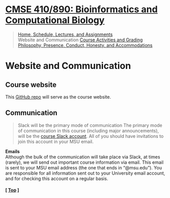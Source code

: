 # [CMSE 410/890: Bioinformatics and Computational Biology](https://github.com/krishnanlab/teaching/blob/master/2022-spring_compbio)

>[Home, Schedule, Lectures, and Assignments](https://github.com/krishnanlab/teaching/blob/master/2022-spring_compbio/README.md)  
>Website and Communication
>[Course Activities and Grading](https://github.com/krishnanlab/teaching/blob/master/2022-spring_compbio/course-activities-grading.md)  
>[Philosophy, Presence, Conduct, Honesty, and Accommodations](https://github.com/krishnanlab/teaching/blob/master/2022-spring_compbio/policies.md)  


# Website and Communication

## Course website
This [GitHub repo](https://github.com/krishnanlab/teaching/tree/master/2022-spring_compbio) will serve as the course website.  

## Communication
>Slack will be the primary mode of communication
The primary mode of communication in this course (including major announcements), will be the [course Slack account](https://compbio2022.slack.com). All of you should have invitations to join this account in your MSU email.  

**Emails**  
Although the bulk of the communication will take place via Slack, at times (rarely), we will send out important course information via email. This email is sent to your MSU email address (the one that ends in “@msu.edu”). You are responsible for all information sent out to your University email account, and for checking this account on a regular basis.


#### \[ [Top](https://github.com/krishnanlab/teaching/blob/master/2022-spring_compbio/README.md#cmse-410-890-bioinformatics-and-computational-biology) ]

